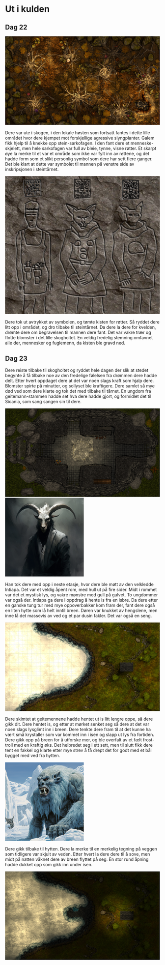 # Ut i kulden

## Dag 22

<img src="images/forest_mini.png" alt="Skogholtet med evig høst"/>

Dere var ute i skogen, i den lokale høsten som fortsatt fantes i dette lille området hvor dere kjempet mot forskjellige
agressive slyngplanter. Galem fikk hjelp til å knekke opp stein-sarkofagen. I den fant dere et menneske-skjelett, men
hele sarkofagen var full av bleie, tynne, visne røtter. Et skarpt øye la merke til et var et område som ikke var fylt inn 
av røttene, og det hadde form som et slikt personlig symbol som dere har sett flere ganger. Det ble klart at dette
var symbolet til mannen på venstre side av inskripsjonen i steintårnet.

<img src="images/trio_mini.png" alt="Inskribsjon av tre figurer"/>

Dere tok ut avtrykket av symbolen, og tømte kisten for røtter. Så ryddet dere litt opp i området, og dro tilbake til
steintårnet. Da dere la dere for kvelden, drømte dere om begravelsen til mannen dere fant. Det var vakre trær og flotte
blomster i det lille skogholtet. En veldig fredelig stemning omfavnet alle der, mennesker og fuglemenn, da kisten
ble gravd ned.

## Dag 23

Dere reiste tilbake til skogholtet og ryddet hele dagen der slik at stedet begynte å få tilbake noe av den fredelige følelsen
fra drømmen dere hadde delt. Etter hvert oppdaget dere at det var noen slags kraft som hjalp dere. Blomster spirte
på minutter, og sollyset ble kraftigere. Dere samlet så mye død ved som dere klarte og tok det med tilbake til tårnet.
En ungdom fra geitemann-stammen hadde set hva dere hadde gjort, og formidlet det til Sicania, som sang sangen sin til dere.

<img src="images/spike_4th_mini.png" alt="Femte etasje"/>
<img src="images/intiapa_mini.png" alt="Intiapa"/>


Han tok dere med opp i neste etasje, hvor dere ble møtt av den velkledde Intiapa. Det var et veldig åpent rom, med hull ut 
på fire sider. Midt i rommet var det et mystisk lys, og vakre mønstre med gull på gulvet. To ungdommer var også der. 
Intiapa ga dere i oppdrag å hente is fra en isbre. Da dere etter en ganske tung tur med mye oppoverbakker kom fram der,
fant dere også en liten hytte som lå helt inntil breen. Døren var knukket av hengslene, men inne lå det massevis av ved
og et par dusin fakler. Det var også en seng. 

<img src="images/glacier_mini.png" alt="Isbre"/>

Dere skimtet at geitemennene hadde hentet ut is litt lengre oppe, så dere gikk dit. Dere hentet is, og etter at mørket senket
seg så dere at det var noen slags lysglimt inn i breen. Dere tenkte dere fram til at det kunne ha vært små krystaller 
som var kommet inn i isen og slapp ut lys fra fortiden. Dere gikk opp på breen for å utforske mer, og ble overfalt av et
fælt frost-troll med en kraftig øks. Det helbredet seg i ett sett, men til slutt fikk dere tent en fakkel og klarte
etter mye strev å få drept det for godt med et bål bygget med ved fra hytten.

<img src="images/icetroll_mini.png" alt="Istroll"/>

Dere gikk tilbake til hytten. Dere la merke til en merkelig tegning på veggen som tidligere var skjult av veden.
Etter hvert la dere dere til å sove, men midt på natten våknet dere av breen flyttet på seg. En stor rund
åpning hadde dukket opp som gikk inn under isen.

<img src="images/ice_entrance_mini.png" alt="Natt ved isbreen"/>

